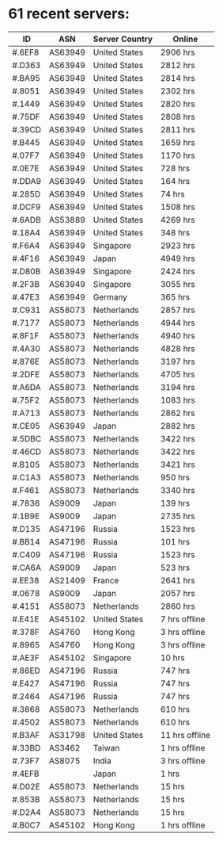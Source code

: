 # 61 recent servers:

| ID | ASN | Server Country | Online |
| ------ | ------ | ------ | ------ |
| #.6EF8 | AS63949 | United States | 2906 hrs |
| #.D363 | AS63949 | United States | 2812 hrs |
| #.BA95 | AS63949 | United States | 2814 hrs |
| #.8051 | AS63949 | United States | 2302 hrs |
| #.1449 | AS63949 | United States | 2820 hrs |
| #.75DF | AS63949 | United States | 2808 hrs |
| #.39CD | AS63949 | United States | 2811 hrs |
| #.B445 | AS63949 | United States | 1659 hrs |
| #.07F7 | AS63949 | United States | 1170 hrs |
| #.0E7E | AS63949 | United States | 728 hrs |
| #.DDA9 | AS63949 | United States | 164 hrs |
| #.285D | AS63949 | United States | 74 hrs |
| #.DCF9 | AS63949 | United States | 1508 hrs |
| #.6ADB | AS53889 | United States | 4269 hrs |
| #.18A4 | AS63949 | United States | 348 hrs |
| #.F6A4 | AS63949 | Singapore | 2923 hrs |
| #.4F16 | AS63949 | Japan | 4949 hrs |
| #.D80B | AS63949 | Singapore | 2424 hrs |
| #.2F3B | AS63949 | Singapore | 3055 hrs |
| #.47E3 | AS63949 | Germany | 365 hrs |
| #.C931 | AS58073 | Netherlands | 2857 hrs |
| #.7177 | AS58073 | Netherlands | 4944 hrs |
| #.8F1F | AS58073 | Netherlands | 4940 hrs |
| #.4A30 | AS58073 | Netherlands | 4828 hrs |
| #.876E | AS58073 | Netherlands | 3197 hrs |
| #.2DFE | AS58073 | Netherlands | 4705 hrs |
| #.A6DA | AS58073 | Netherlands | 3194 hrs |
| #.75F2 | AS58073 | Netherlands | 1083 hrs |
| #.A713 | AS58073 | Netherlands | 2862 hrs |
| #.CE05 | AS63949 | Japan | 2882 hrs |
| #.5DBC | AS58073 | Netherlands | 3422 hrs |
| #.46CD | AS58073 | Netherlands | 3422 hrs |
| #.B105 | AS58073 | Netherlands | 3421 hrs |
| #.C1A3 | AS58073 | Netherlands | 950 hrs |
| #.F461 | AS58073 | Netherlands | 3340 hrs |
| #.7836 | AS9009 | Japan | 139 hrs |
| #.1B9E | AS9009 | Japan | 2735 hrs |
| #.D135 | AS47196 | Russia | 1523 hrs |
| #.BB14 | AS47196 | Russia | 101 hrs |
| #.C409 | AS47196 | Russia | 1523 hrs |
| #.CA6A | AS9009 | Japan | 523 hrs |
| #.EE38 | AS21409 | France | 2641 hrs |
| #.0678 | AS9009 | Japan | 2057 hrs |
| #.4151 | AS58073 | Netherlands | 2860 hrs |
| #.E41E | AS45102 | United States | 7 hrs offline |
| #.378F | AS4760 | Hong Kong | 3 hrs offline |
| #.8965 | AS4760 | Hong Kong | 3 hrs offline |
| #.AE3F | AS45102 | Singapore | 10 hrs |
| #.86ED | AS47196 | Russia | 747 hrs |
| #.E427 | AS47196 | Russia | 747 hrs |
| #.2464 | AS47196 | Russia | 747 hrs |
| #.3868 | AS58073 | Netherlands | 610 hrs |
| #.4502 | AS58073 | Netherlands | 610 hrs |
| #.B3AF | AS31798 | United States | 11 hrs offline |
| #.33BD | AS3462 | Taiwan | 1 hrs offline |
| #.73F7 | AS8075 | India | 3 hrs offline |
| #.4EFB |  | Japan | 1 hrs |
| #.D02E | AS58073 | Netherlands | 15 hrs |
| #.853B | AS58073 | Netherlands | 15 hrs |
| #.D2A4 | AS58073 | Netherlands | 15 hrs |
| #.B0C7 | AS45102 | Hong Kong | 1 hrs offline |

